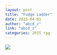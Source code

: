 ```yaml
---
layout: post
title: "Fudge Ladder"
date: 2015-04-01
author: "abcd_z"
link: "abcd_z"
categories: 2015 rpg
---
```

![]({{site.url}}/2015images/FudgeLadder.jpg)
